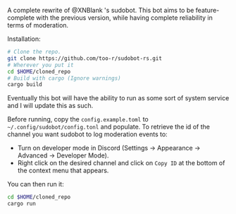 A complete rewrite of @XNBlank 's sudobot. This bot aims to be feature-complete with the previous version, while having complete reliability in terms of moderation.

Installation:
```bash
# Clone the repo.
git clone https://github.com/too-r/sudobot-rs.git
# Wherever you put it
cd $HOME/cloned_repo
# Build with cargo (Ignore warnings)
cargo build
```

Eventually this bot will have the ability to run as some sort of system service and I will update this as such.

Before running, copy the `config.example.toml` to `~/.config/sudobot/config.tonl` and populate. To retrieve the id of the channel you want sudobot to log moderation events to:
- Turn on developer mode in Discord (Settings -> Appearance -> Advanced -> Developer Mode).
- Right click on the desired channel and click on `Copy ID` at the bottom of the context menu that appears.

You can then run it:
```bash
cd $HOME/cloned_repo
cargo run
```

